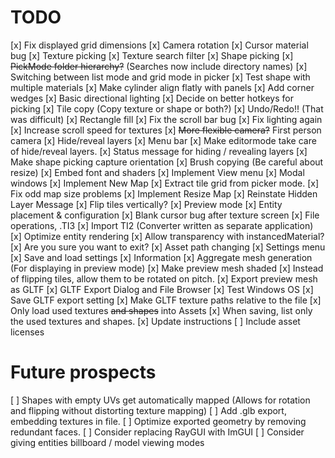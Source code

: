 # TODO
[x] Fix displayed grid dimensions
[x] Camera rotation
[x] Cursor material bug
[x] Texture picking
[x] Texture search filter
[x] Shape picking
[x] ~~PickMode folder hierarchy?~~ (Searches now include directory names)
[x] Switching between list mode and grid mode in picker
[x] Test shape with multiple materials
[x] Make cylinder align flatly with panels
[x] Add corner wedges
[x] Basic directional lighting
[x] Decide on better hotkeys for picking
[x] Tile copy (Copy texture or shape or both?)
[x] Undo/Redo!! (That was difficult)
[x] Rectangle fill
[x] Fix the scroll bar bug
[x] Fix lighting again
[x] Increase scroll speed for textures
[x] ~~More flexible camera?~~ First person camera
[x] Hide/reveal layers
[x] Menu bar
[x] Make editormode take care of hide/reveal layers.
[x] Status message for hiding / revealing layers
[x] Make shape picking capture orientation
[x] Brush copying (Be careful about resize)
[x] Embed font and shaders
[x] Implement View menu
[x] Modal windows
[x] Implement New Map
[x] Extract tile grid from picker mode.
[x] Fix odd map size problems
[x] Implement Resize Map
[x] Reinstate Hidden Layer Message
[x] Flip tiles vertically?
[x] Preview mode
[x] Entity placement & configuration
[x] Blank cursor bug after texture screen
[x] File operations, .TI3
[x] Import TI2 (Converter written as separate application)
[x] Optimize entity rendering
[x] Allow transparency with instancedMaterial?
[x] Are you sure you want to exit?
[x] Asset path changing
[x] Settings menu
[x] Save and load settings
[x] Information
[x] Aggregate mesh generation (For displaying in preview mode)
[x] Make preview mesh shaded
[x] Instead of flipping tiles, allow them to be rotated on pitch.
[x] Export preview mesh as GLTF
[x] GLTF Export Dialog and File Browser
[x] Test Windows OS
[x] Save GLTF export setting
[x] Make GLTF texture paths relative to the file
[x] Only load used textures ~~and shapes~~ into Assets
[x] When saving, list only the used textures and shapes.
[x] Update instructions
[ ] Include asset licenses
# Future prospects
[ ] Shapes with empty UVs get automatically mapped (Allows for rotation and flipping without distorting texture mapping)
[ ] Add .glb export, embedding textures in file.
[ ] Optimize exported geometry by removing redundant faces.
[ ] Consider replacing RayGUI with ImGUI
[ ] Consider giving entities billboard / model viewing modes
